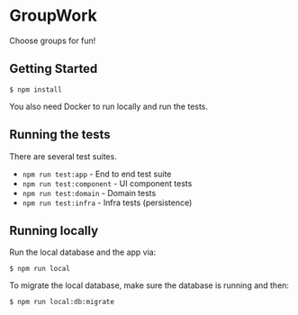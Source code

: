 # GroupWork

Choose groups for fun!

## Getting Started

```
$ npm install
```

You also need Docker to run locally and run the tests.

## Running the tests

There are several test suites.

- `npm run test:app` - End to end test suite
- `npm run test:component` - UI component tests
- `npm run test:domain` - Domain tests
- `npm run test:infra` - Infra tests (persistence)

## Running locally

Run the local database and the app via:

```
$ npm run local
```

To migrate the local database, make sure the database is running
and then:

```
$ npm run local:db:migrate
```
